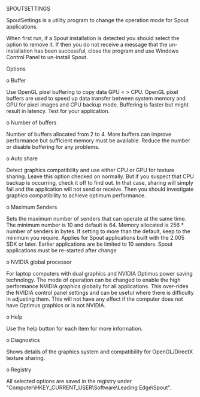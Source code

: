SPOUTSETTINGS

SpoutSettings is a utility program to change the operation mode for Spout applications.

When first run, if a Spout installation is detected you should select the option to remove it.
If then you do not receive a message that the un-installation has been successful,
close the program and use Windows Control Panel to un-install Spout.

Options

o Buffer

Use OpenGL pixel buffering to copy data GPU < > CPU. OpenGL pixel buffers are used to speed up data transfer between system memory and GPU for pixel images and CPU backup mode. Buffering is faster but might result in latency. Test for your application. 

o Number of buffers

Number of buffers allocated from 2 to 4. More buffers can improve performance but sufficient memory must be available. Reduce the number or disable buffering for any problems.

o Auto share

Detect graphics compatibility and use either CPU or GPU for texture sharing. Leave this option checked on normally. But if you suspect that CPU backup is occurring, check it off to find out. In that case, sharing will simply fail and the application will not send or receive. Then you should investigate graphics compatibility to achieve optimum performance.

o Maximum Senders

Sets the maximum number of senders that can operate at the same time. The minimum number is 10 and default is 64. 
Memory allocated is 256 * number of senders in bytes. If setting to more than the default, keep to the minimum you require.
Applies for Spout applications built with the 2.005 SDK or later. Earlier applications are be limited to 10 senders.
Spout applications must be re-started after change

o NVIDIA global processor

For laptop computers with dual graphics and NVIDIA Optimus power saving technology. 
The mode of operation can be changed to enable the high performance NVIDIA graphics globally for all applications.
This over-rides the NVIDIA control panel settings and can be useful where there is difficulty in adjusting them.
This will not have any effect if the computer does not have Optimus graphics or is not NVIDIA.

o Help

Use the help button for each item for more information.

o Diagnostics

Shows details of the graphics system and compatibility for OpenGL/DirectX texture sharing.

o Registry

All selected options are saved in the registry under "Computer\HKEY_CURRENT_USER\Software\Leading Edge\Spout".


